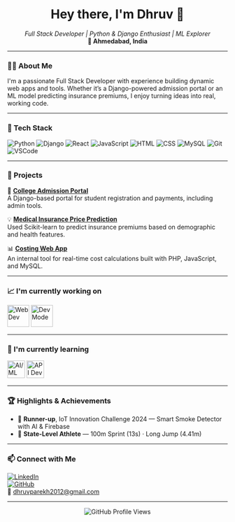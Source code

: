 <h1 align="center">Hey there, I'm Dhruv 👋</h1>

<p align="center">
  <em>Full Stack Developer | Python & Django Enthusiast | ML Explorer</em><br>
  <strong>📍 Ahmedabad, India</strong>
</p>

---

### 🧑‍💻 About Me
I'm a passionate Full Stack Developer with experience building dynamic web apps and tools. Whether it’s a Django-powered admission portal or an ML model predicting insurance premiums, I enjoy turning ideas into real, working code.

---

### 🔧 Tech Stack

![Python](https://img.shields.io/badge/-Python-3776AB?style=flat-square&logo=python&logoColor=white)
![Django](https://img.shields.io/badge/-Django-092E20?style=flat-square&logo=django&logoColor=white)
![React](https://img.shields.io/badge/-React-20232A?style=flat-square&logo=react)
![JavaScript](https://img.shields.io/badge/-JavaScript-F7DF1E?style=flat-square&logo=javascript&logoColor=black)
![HTML](https://img.shields.io/badge/-HTML5-E34F26?style=flat-square&logo=html5&logoColor=white)
![CSS](https://img.shields.io/badge/-CSS3-1572B6?style=flat-square&logo=css3)
![MySQL](https://img.shields.io/badge/-MySQL-00758F?style=flat-square&logo=mysql)
![Git](https://img.shields.io/badge/-Git-F05032?style=flat-square&logo=git)
![VSCode](https://img.shields.io/badge/-VSCode-007ACC?style=flat-square&logo=visual-studio-code)

---

### 🚀 Projects

📝 [**College Admission Portal**](https://github.com/Dhruv124/admissionportal)  
A Django-based portal for student registration and payments, including admin tools.

💡 [**Medical Insurance Price Prediction**](https://github.com/Dhruv124/medical_insurance_price_prediction_using_ML_python.git)  
Used Scikit-learn to predict insurance premiums based on demographic and health features.

📊 [**Costing Web App**](https://github.com/Dhruv124/CostingWebApp)  
An internal tool for real-time cost calculations built with PHP, JavaScript, and MySQL.

---

### 📈 I'm currently working on
<p align="left">
  <img src="https://cdn-icons-png.flaticon.com/512/5987/5987984.png" alt="Web Dev" width="50"/>
  <img src="https://cdn-icons-png.flaticon.com/512/1063/1063799.png" alt="Dev Mode" width="50"/>
</p>

---

### 🌱 I'm currently learning
<p align="left">
  <img src="https://cdn-icons-png.flaticon.com/512/5968/5968525.png" alt="AI/ML" width="40"/>
  <img src="https://cdn-icons-png.flaticon.com/512/873/873107.png" alt="API Dev" width="40"/>
</p>

---

### 🏆 Highlights & Achievements
- 🥈 **Runner-up**, IoT Innovation Challenge 2024 — Smart Smoke Detector with AI & Firebase  
- 🥇 **State-Level Athlete** — 100m Sprint (13s) · Long Jump (4.41m)

---

### 📫 Connect with Me

[![LinkedIn](https://img.shields.io/badge/LinkedIn-blue?style=flat-square&logo=linkedin&logoColor=white)](https://www.linkedin.com/in/dhruv-parekh-336b9b213)  
[![GitHub](https://img.shields.io/badge/GitHub-000?style=flat-square&logo=github&logoColor=white)](https://github.com/Dhruv124)  
📧 [dhruvparekh2012@gmail.com](mailto:dhruvparekh2012@gmail.com)

---

<p align="center">
  <img src="https://komarev.com/ghpvc/?username=Dhruv124&style=flat-square&color=blue" alt="GitHub Profile Views" />
</p>
